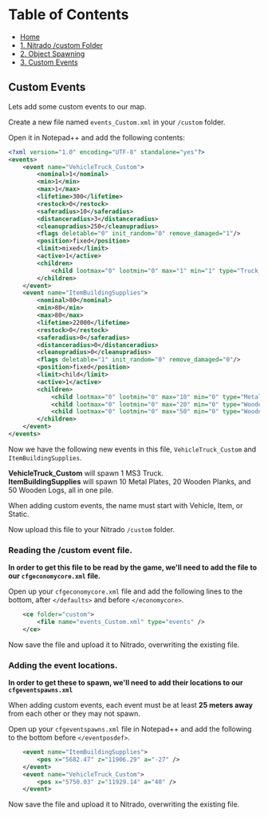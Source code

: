 # Table of Contents

 - [Home](./README.md)
 - [1. Nitrado /custom Folder](./1.%20Nitrado%20custom%20Folder.md)
 - [2. Object Spawning](./2.%20Spawning%20Objects.md)
 - [3. Custom Events](./3.%20Custom%20Events.md)

## Custom Events
Lets add some custom events to our map.
  
Create a new file named `events_Custom.xml` in your `/custom` folder.

Open it in Notepad++ and add the following contents:  
```xml
<?xml version="1.0" encoding="UTF-8" standalone="yes"?>
<events>
	<event name="VehicleTruck_Custom">
		<nominal>1</nominal>
		<min>1</min>
		<max>1</max>
		<lifetime>300</lifetime>
		<restock>0</restock>
		<saferadius>10</saferadius>
		<distanceradius>3</distanceradius>
		<cleanupradius>250</cleanupradius>
		<flags deletable="0" init_random="0" remove_damaged="1"/>
		<position>fixed</position>
		<limit>mixed</limit>
		<active>1</active>
		<children>
			<child lootmax="0" lootmin="0" max="1" min="1" type="Truck_01_Covered"/>
		</children>
	</event>
	<event name="ItemBuildingSupplies">
		<nominal>80</nominal>
		<min>80</min>
		<max>80</max>
		<lifetime>22000</lifetime>
		<restock>0</restock>
		<saferadius>0</saferadius>
		<distanceradius>0</distanceradius>
		<cleanupradius>0</cleanupradius>
		<flags deletable="1" init_random="0" remove_damaged="0"/>
		<position>fixed</position>
		<limit>child</limit>
		<active>1</active>
		<children>
			<child lootmax="0" lootmin="0" max="10" min="0" type="MetalPlate"/>
			<child lootmax="0" lootmin="0" max="20" min="0" type="WoodenPlank"/>
			<child lootmax="0" lootmin="0" max="50" min="0" type="WoodenLog"/>
		</children>
	</event>
</events>
```
  
Now we have the following new events in this file, `VehicleTruck_Custom` and `ItemBuildingSupplies`.
  
**VehicleTruck_Custom** will spawn 1 MS3 Truck.  
**ItemBuildingSupplies** will spawn 10 Metal Plates, 20 Wooden Planks, and 50 Wooden Logs, all in one pile.
  
When adding custom events, the name must start with Vehicle, Item, or Static.  
  
Now upload this file to your Nitrado `/custom` folder.
  
### Reading the /custom event file.
**In order to get this file to be read by the game, we'll need to add the file to our `cfgeconomycore.xml` file.**
  
Open up your `cfgeconomycore.xml` file and add the following lines to the bottom, after `</defaults>` and before `</economycore>`.
```xml
	<ce folder="custom">
		<file name="events_Custom.xml" type="events" />
	</ce>
```
Now save the file and upload it to Nitrado, overwriting the existing file.  
  
### Adding the event locations.
**In order to get these to spawn, we'll need to add their locations to our `cfgeventspawns.xml`**  
  
  When adding custom events, each event must be at least **25 meters away** from each other or they may not spawn.
  
Open up your `cfgeventspawns.xml` file in Notepad++ and add the following to the bottom before `</eventposdef>`.  
```xml
	<event name="ItemBuildingSupplies">
		<pos x="5682.47" z="11906.29" a="-27" />
	</event>
	<event name="VehicleTruck_Custom">
		<pos x="5750.03" z="11929.14" a="40" />
	</event>
```
Now save the file and upload it to Nitrado, overwriting the existing file.